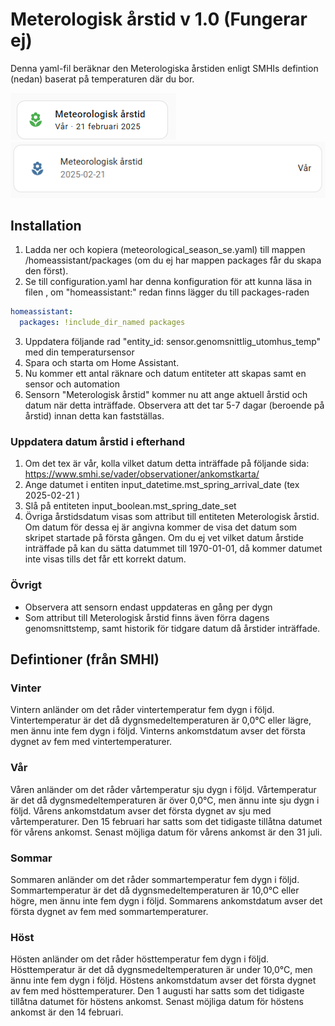 # Meterologisk årstid v 1.0 (Fungerar ej)
 
Denna yaml-fil beräknar den Meterologiska årstiden enligt SMHIs defintion (nedan) baserat på temperaturen där du bor.

<img src="https://github.com/droidgren/home_assistant/blob/main/meteorological_season/brick-card.png">
<img src="https://github.com/droidgren/home_assistant/blob/main/meteorological_season/entitiy.png">


## Installation
1. Ladda ner och kopiera  (meteorological_season_se.yaml) till mappen /homeassistant/packages   (om du ej har mappen packages får du skapa den först).
2. Se till configuration.yaml har denna konfiguration för att kunna läsa in filen , om "homeassistant:" redan finns lägger du till packages-raden

```yaml
homeassistant:
  packages: !include_dir_named packages

```

3.  Uppdatera följande rad "entity_id: sensor.genomsnittlig_utomhus_temp"  med din temperatursensor
4.  Spara och starta om Home Assistant.
5.  Nu kommer ett antal räknare och datum entiteter att skapas samt en sensor och automation
6.  Sensorn "Meterologisk årstid" kommer nu att ange aktuell årstid och datum när detta inträffade.  Observera att det tar 5-7 dagar (beroende på årstid) innan detta kan fastställas.

###  Uppdatera datum årstid i efterhand
1. Om det tex är vår, kolla vilket datum detta inträffade på följande sida: https://www.smhi.se/vader/observationer/ankomstkarta/
2. Ange datumet i entiten input_datetime.mst_spring_arrival_date (tex 2025-02-21 )
3. Slå på entiteten input_boolean.mst_spring_date_set
4. Övriga årstidsdatum visas som attribut till entiteten Meterologisk årstid. Om datum för dessa ej är angivna kommer de visa det datum som skripet startade på första gången. Om du ej vet vilket datum årstide inträffade på kan du sätta datummet till 1970-01-01, då kommer datumet inte visas tills det får ett korrekt datum.


### Övrigt
- Observera att sensorn endast uppdateras en gång per dygn
- Som attribut till Meterologisk årstid finns även förra dagens genomsnittstemp, samt historik för tidgare datum då årstider inträffade. 

## Defintioner (från SMHI) 
### Vinter
Vintern anländer om det råder vintertemperatur fem dygn i följd. 
Vintertemperatur är det då dygnsmedeltemperaturen är 0,0°C eller lägre, men ännu inte fem dygn i följd. 
Vinterns ankomstdatum avser det första dygnet av fem med vintertemperaturer.

### Vår
Våren anländer om det råder vårtemperatur sju dygn i följd. 
Vårtemperatur är det då dygnsmedeltemperaturen är över 0,0°C, men ännu inte sju dygn i följd. Vårens ankomstdatum avser det första dygnet av sju med vårtemperaturer. 
Den 15 februari har satts som det tidigaste tillåtna datumet för vårens ankomst. 
Senast möjliga datum för vårens ankomst är den 31 juli.

### Sommar
Sommaren anländer om det råder sommartemperatur fem dygn i följd. 
Sommartemperatur är det då dygnsmedeltemperaturen är 10,0°C eller högre, men ännu inte fem dygn i följd. 
Sommarens ankomstdatum avser det första dygnet av fem med sommartemperaturer.

### Höst
Hösten anländer om det råder hösttemperatur fem dygn i följd. 
Hösttemperatur är det då dygnsmedeltemperaturen är under 10,0°C, men ännu inte fem dygn i följd. Höstens ankomstdatum avser det första dygnet av fem med hösttemperaturer. 
Den 1 augusti har satts som det tidigaste tillåtna datumet för höstens ankomst. 
Senast möjliga datum för höstens ankomst är den 14 februari.
